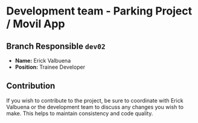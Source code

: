 # Development team - Parking Project / Movil App 

##  Branch Responsible `dev02`

- **Name:** Erick Valbuena
- **Position:** Trainee Developer

  
## Contribution

If you wish to contribute to the project, be sure to coordinate with Erick Valbuena or the development team to discuss any changes you wish to make. This helps to maintain consistency and code quality.
